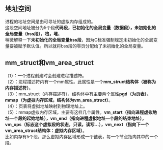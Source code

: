 ## 地址空间  
进程的地址空间是由可寻址的虚拟内存组成的。  
这段空间地址被分为5个段**代码段，已初始化的全局变量（数据段），未初始化的全局变量（bss段），栈，堆**。  
稍微解释一下**未初始化的全局变量bss段**，因为C标准强制规定未初始化的全局变量要被赋予默认值。所以就将bss段的零页分配给了未初始化的全局变量。  
## mm_struct和vm_area_struct    
（1）：一个进程创建时会创建进程描述符。    
（2）：进程描述符内有一个mm属性。此属性是一个**mm_struct结构体（被称为内存描述符）**。   
（3）：mm_struct（内存描述符），结构体中有主要两个属性**pgd（为页表），mmap（为虚拟内存区域，结构体为vm_area_struct）**。    
（4）：页表将虚拟地址映射到物理地址上。    
（5）：mmap虚拟内存区域，主要有这样几个属性，**vm_start（指向进程虚拟地址一个段的起始地址），vm_end（指向进程虚拟地址一个段的结束地址），vm_ops（标志这个虚拟段的状态，只读，读写...），vm_next（指向下一个vm_area_struct结构体：虚拟内存区域）**。    
比如内存有5个段，那么虚拟内存区域形成一个链表，每一个节点指向其中的一个段。  

